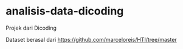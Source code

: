 # analisis-data-dicoding

Projek dari Dicoding

Dataset berasal dari https://github.com/marceloreis/HTI/tree/master
